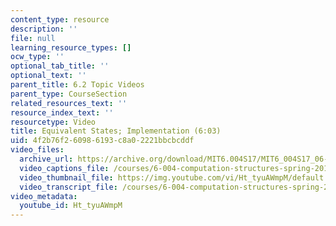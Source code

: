 ```yaml
---
content_type: resource
description: ''
file: null
learning_resource_types: []
ocw_type: ''
optional_tab_title: ''
optional_text: ''
parent_title: 6.2 Topic Videos
parent_type: CourseSection
related_resources_text: ''
resource_index_text: ''
resourcetype: Video
title: Equivalent States; Implementation (6:03)
uid: 4f2b76f2-6098-6193-c8a0-2221bbcbcddf
video_files:
  archive_url: https://archive.org/download/MIT6.004S17/MIT6_004S17_06-02-05_300k.mp4
  video_captions_file: /courses/6-004-computation-structures-spring-2017/0c42fba6f23d5feaa10c2a8888f27d98_Ht_tyuAWmpM.vtt
  video_thumbnail_file: https://img.youtube.com/vi/Ht_tyuAWmpM/default.jpg
  video_transcript_file: /courses/6-004-computation-structures-spring-2017/e4a869c0838a0cb4f6e240a20d9ac3d7_Ht_tyuAWmpM.pdf
video_metadata:
  youtube_id: Ht_tyuAWmpM
---
```

